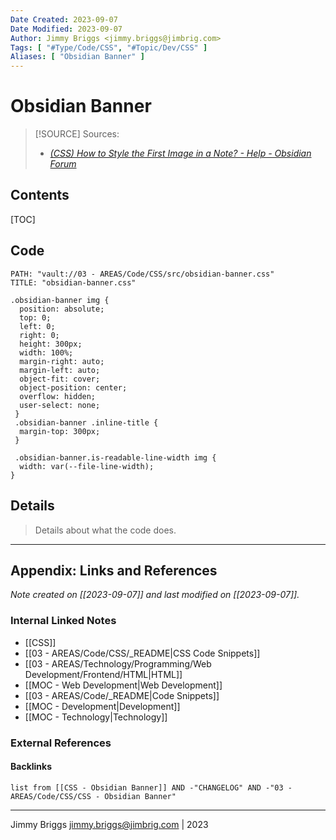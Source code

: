 ```yaml
---
Date Created: 2023-09-07
Date Modified: 2023-09-07
Author: Jimmy Briggs <jimmy.briggs@jimbrig.com>
Tags: [ "#Type/Code/CSS", "#Topic/Dev/CSS" ]
Aliases: [ "Obsidian Banner" ]
---
```


# Obsidian Banner

> [!SOURCE] Sources:
> - *[(CSS) How to Style the First Image in a Note? - Help - Obsidian Forum](https://forum.obsidian.md/t/css-how-to-style-the-first-image-in-a-note/52839/9)*

## Contents

[TOC]

## Code

```embed-css
PATH: "vault://03 - AREAS/Code/CSS/src/obsidian-banner.css"
TITLE: "obsidian-banner.css"
```



```
.obsidian-banner img {
  position: absolute;
  top: 0;
  left: 0;
  right: 0;
  height: 300px;
  width: 100%;
  margin-right: auto;
  margin-left: auto;
  object-fit: cover;
  object-position: center;
  overflow: hidden;
  user-select: none;
 }
 .obsidian-banner .inline-title {
  margin-top: 300px;
 }

 .obsidian-banner.is-readable-line-width img {
  width: var(--file-line-width);
}
```

## Details

> Details about what the code does.


***

## Appendix: Links and References

*Note created on [[2023-09-07]] and last modified on [[2023-09-07]].*

### Internal Linked Notes

- [[CSS]]
- [[03 - AREAS/Code/CSS/_README|CSS Code Snippets]]
- [[03 - AREAS/Technology/Programming/Web Development/Frontend/HTML|HTML]]
- [[MOC - Web Development|Web Development]]
- [[03 - AREAS/Code/_README|Code Snippets]]
- [[MOC - Development|Development]]
- [[MOC - Technology|Technology]]

### External References

#### Backlinks

```dataview
list from [[CSS - Obsidian Banner]] AND -"CHANGELOG" AND -"03 - AREAS/Code/CSS/CSS - Obsidian Banner"
```


***

Jimmy Briggs <jimmy.briggs@jimbrig.com> | 2023

